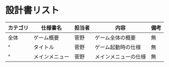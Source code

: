 
# 設計書リスト

| カテゴリ | 仕様書名         | 担当者 | 内容                 | 備考 |
| -------- | ------------------ | ------ | -------------------- | ---- |
| 全体     | ゲーム概要         | 菅野   | ゲーム全体の概要     | 無   |
| ^        | タイトル       | 菅野   | ゲーム起動時の仕様   | 無   |
| ^        | メインメニュー | 菅野   | メインメニューの仕様 | 無   |
